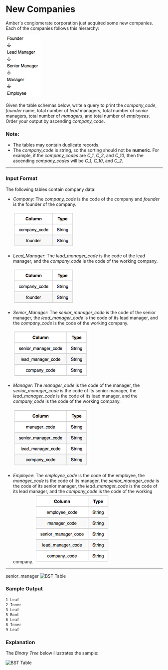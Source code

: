﻿# New Companies
Amber's conglomerate corporation just acquired some new companies. Each of the companies follows this hierarchy:

![Hierarchy](hierarchy.png)

Given the table schemas below, write a query to print the *company_code*, *founder* name, total number of *lead* managers, total number of *senior* managers, total number of *managers*, and total number of *employees*. Order your output by ascending *company_code*.
### Note:
 * The tables may contain duplicate records.
 * The *company_code* is string, so the sorting should not be **numeric**. For example, if the *company_codes* are *C_1*, *C_2*, and *C_10*, then the ascending *company_codes* will be *C_1*, *C_10*, and *C_2*.
---
### Input Format
The following tables contain company data:
 * *Company*: The *company_code* is the code of the company and *founder* is the founder of the company.

   ![Company table](table_company.png)
 * *Lead_Manager*: The *lead_manager_code* is the code of the lead manager, and the *company_code* is the code of the working company.   
 
   ![Lead_Manager table](table_lead_manager.png)
 * *Senior_Manager*: The *senior_manager_code* is the code of the senior manager, the *lead_manager_code* is the code of its lead manager, and the *company_code* is the code of the working company.
   
   ![Senior_Manager table](table_senior_manager.png)
 * *Manager*: The *manager_code* is the code of the manager, the *senior_manager_code* is the code of its senior manager, the *lead_manager_code* is the code of its lead manager, and the *company_code* is the code of the working company.
 
   ![Manager table](table_manager.png)
 * *Employee*: The *employee_code* is the code of the employee, the *manager_code* is the code of its manager, the *senior_manager_code* is the code of its senior manager, the *lead_manager_code* is the code of its lead manager, and the *company_code* is the code of the working company.
   ![Employee table](table_employee.png)
---

 
 
 
 
 senior_manager
![BST Table](image2.png)
### Sample Output
```
1 Leaf
2 Inner
3 Leaf
5 Root
6 Leaf
8 Inner
9 Leaf
```
### Explanation
The *Binary Tree* below illustrates the sample:

![BST Table](image3.png)